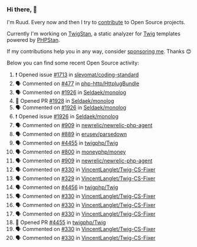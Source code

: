 ### Hi there, 👋

I'm Ruud. Every now and then I try to [contribute](https://github.com/pulls?q=+is%3Apr+author%3Aruudk+archived%3Afalse+is%3Apublic+) to Open Source projects.

Currently I'm working on [TwigStan](https://github.com/twigstan), a static analyzer for [Twig](https://twig.symfony.com/) templates powered by [PHPStan](https://phpstan.org/).

If my contributions help you in any way, consider [sponsoring me](https://github.com/sponsors/ruudk). Thanks 😊

Below you can find some recent Open Source activity:

<!--START_SECTION:activity-->
1. ❗ Opened issue [#1713](https://github.com/slevomat/coding-standard/issues/1713) in [slevomat/coding-standard](https://github.com/slevomat/coding-standard)
2. 🗣 Commented on [#477](https://github.com/php-http/HttplugBundle/pull/477#issuecomment-2491420229) in [php-http/HttplugBundle](https://github.com/php-http/HttplugBundle)
3. 🗣 Commented on [#1926](https://github.com/Seldaek/monolog/issues/1926#issuecomment-2491201032) in [Seldaek/monolog](https://github.com/Seldaek/monolog)
4. 💪 Opened PR [#1928](https://github.com/Seldaek/monolog/pull/1928) in [Seldaek/monolog](https://github.com/Seldaek/monolog)
5. 🗣 Commented on [#1926](https://github.com/Seldaek/monolog/issues/1926#issuecomment-2491009550) in [Seldaek/monolog](https://github.com/Seldaek/monolog)
6. ❗ Opened issue [#1926](https://github.com/Seldaek/monolog/issues/1926) in [Seldaek/monolog](https://github.com/Seldaek/monolog)
7. 🗣 Commented on [#909](https://github.com/newrelic/newrelic-php-agent/issues/909#issuecomment-2490585703) in [newrelic/newrelic-php-agent](https://github.com/newrelic/newrelic-php-agent)
8. 🗣 Commented on [#889](https://github.com/erusev/parsedown/issues/889#issuecomment-2490350540) in [erusev/parsedown](https://github.com/erusev/parsedown)
9. 🗣 Commented on [#4455](https://github.com/twigphp/Twig/pull/4455#issuecomment-2490332884) in [twigphp/Twig](https://github.com/twigphp/Twig)
10. 🗣 Commented on [#800](https://github.com/moneyphp/money/pull/800#issuecomment-2490290212) in [moneyphp/money](https://github.com/moneyphp/money)
11. 🗣 Commented on [#909](https://github.com/newrelic/newrelic-php-agent/issues/909#issuecomment-2488363947) in [newrelic/newrelic-php-agent](https://github.com/newrelic/newrelic-php-agent)
12. 🗣 Commented on [#330](https://github.com/VincentLanglet/Twig-CS-Fixer/issues/330#issuecomment-2488091468) in [VincentLanglet/Twig-CS-Fixer](https://github.com/VincentLanglet/Twig-CS-Fixer)
13. 🗣 Commented on [#329](https://github.com/VincentLanglet/Twig-CS-Fixer/issues/329#issuecomment-2488088933) in [VincentLanglet/Twig-CS-Fixer](https://github.com/VincentLanglet/Twig-CS-Fixer)
14. 🗣 Commented on [#4456](https://github.com/twigphp/Twig/pull/4456#issuecomment-2488087625) in [twigphp/Twig](https://github.com/twigphp/Twig)
15. 🗣 Commented on [#330](https://github.com/VincentLanglet/Twig-CS-Fixer/issues/330#issuecomment-2487994115) in [VincentLanglet/Twig-CS-Fixer](https://github.com/VincentLanglet/Twig-CS-Fixer)
16. 🗣 Commented on [#330](https://github.com/VincentLanglet/Twig-CS-Fixer/issues/330#issuecomment-2487922869) in [VincentLanglet/Twig-CS-Fixer](https://github.com/VincentLanglet/Twig-CS-Fixer)
17. 🗣 Commented on [#330](https://github.com/VincentLanglet/Twig-CS-Fixer/issues/330#issuecomment-2487921734) in [VincentLanglet/Twig-CS-Fixer](https://github.com/VincentLanglet/Twig-CS-Fixer)
18. 💪 Opened PR [#4455](https://github.com/twigphp/Twig/pull/4455) in [twigphp/Twig](https://github.com/twigphp/Twig)
19. 🗣 Commented on [#330](https://github.com/VincentLanglet/Twig-CS-Fixer/issues/330#issuecomment-2487876315) in [VincentLanglet/Twig-CS-Fixer](https://github.com/VincentLanglet/Twig-CS-Fixer)
20. 🗣 Commented on [#330](https://github.com/VincentLanglet/Twig-CS-Fixer/issues/330#issuecomment-2487875386) in [VincentLanglet/Twig-CS-Fixer](https://github.com/VincentLanglet/Twig-CS-Fixer)
<!--END_SECTION:activity-->
